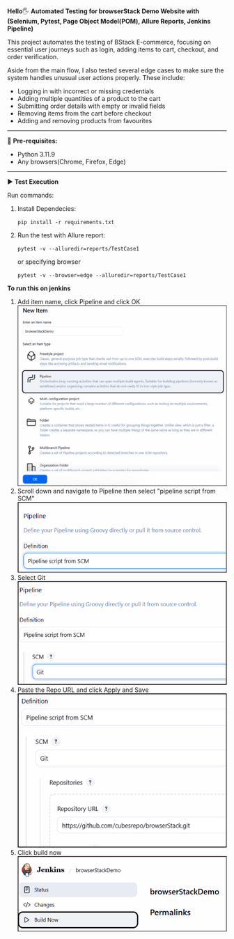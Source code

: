 **Hello**🖐 **Automated Testing for browserStack Demo Website with (Selenium, Pytest, Page Object Model(POM), Allure Reports, Jenkins Pipeline)**

This project automates the testing of BStack E-commerce, focusing on essential user journeys such as login, adding items to cart, checkout, and order verification.

Aside from the main flow, I also tested several edge cases to make sure the system handles unusual user actions properly. 
These include:
   - Logging in with incorrect or missing credentials
   - Adding multiple quantities of a product to the cart 
   - Submitting order details with empty or invalid fields 
   - Removing items from the cart before checkout 
   - Adding and removing products from favourites
___________________________________________

🎯 **Pre-requisites:**
- Python 3.11.9
- Any browsers(Chrome, Firefox, Edge)
___________________________________________

▶ **Test Execution**

Run commands: 
1. Install Dependecies:

       pip install -r requirements.txt
2. Run the test with Allure report:

       pytest -v --alluredir=reports/TestCase1
   or specifying browser

       pytest -v --browser=edge --alluredir=reports/TestCase1
    

**To run this on jenkins**
1. Add item name, click Pipeline and click OK
   <br>
   ![img_1.png](img_1.png) 
2. Scroll down and navigate to Pipeline then select "pipeline script from SCM"
   <br>
   ![img_2.png](img_2.png)
3. Select Git
   <br>
   ![img_3.png](img_3.png)
4. Paste the Repo URL and click Apply and Save
   <br>
   ![img_4.png](img_4.png)
5. Click build now
   <br>
   ![img_5.png](img_5.png)
   


    
   
   
    
